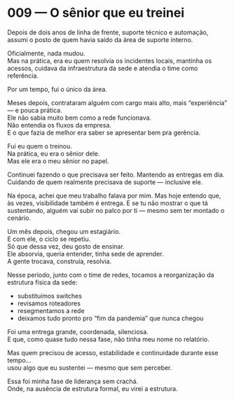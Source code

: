 # 009 — O sênior que eu treinei

Depois de dois anos de linha de frente, suporte técnico e automação,  
assumi o posto de quem havia saído da área de suporte interno.

Oficialmente, nada mudou.  
Mas na prática, era eu quem resolvia os incidentes locais, mantinha os acessos, cuidava da infraestrutura da sede e atendia o time como referência.

Por um tempo, fui o único da área.

Meses depois, contrataram alguém com cargo mais alto, mais “experiência” — e pouca prática.  
Ele não sabia muito bem como a rede funcionava.  
Não entendia os fluxos da empresa.  
E o que fazia de melhor era saber se apresentar bem pra gerência.

Fui eu quem o treinou.  
Na prática, eu era o sênior dele.  
Mas ele era o meu sênior no papel.

Continuei fazendo o que precisava ser feito.
Mantendo as entregas em dia.
Cuidando de quem realmente precisava de suporte — inclusive ele.

Na época, achei que meu trabalho falava por mim.
Mas hoje entendo que, às vezes, visibilidade também é entrega.
E se tu não mostrar o que tá sustentando, alguém vai subir no palco por ti — mesmo sem ter montado o cenário.

Um mês depois, chegou um estagiário.  
E com ele, o ciclo se repetiu.  
Só que dessa vez, deu gosto de ensinar.  
Ele absorvia, queria entender, tinha sede de aprender.  
A gente trocava, construía, resolvia.

Nesse período, junto com o time de redes, tocamos a reorganização da estrutura física da sede:  
- substituímos switches  
- revisamos roteadores  
- resegmentamos a rede  
- deixamos tudo pronto pro “fim da pandemia” que nunca chegou

Foi uma entrega grande, coordenada, silenciosa.  
E que, como quase tudo nessa fase, não tinha meu nome no relatório.

Mas quem precisou de acesso, estabilidade e continuidade durante esse tempo...  
usou algo que eu sustentei — mesmo que sem perceber.

Essa foi minha fase de liderança sem crachá.  
Onde, na ausência de estrutura formal, eu virei a estrutura.
